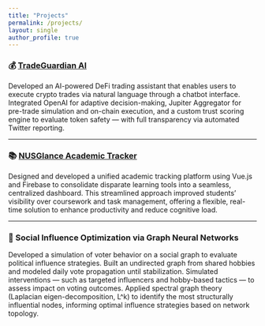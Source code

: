 ```yaml
---
title: "Projects"
permalink: /projects/
layout: single
author_profile: true
---
```


### 💰 [TradeGuardian AI](https://github.com/bnb-hack)

Developed an AI-powered DeFi trading assistant that enables users to execute crypto trades via natural language through a chatbot interface. Integrated OpenAI for adaptive decision-making, Jupiter Aggregator for pre-trade simulation and on-chain execution, and a custom trust scoring engine to evaluate token safety — with full transparency via automated Twitter reporting.

---

### 📚 [NUSGlance Academic Tracker](https://bt3103-7c86e.web.app)

Designed and developed a unified academic tracking platform using Vue.js and Firebase to consolidate disparate learning tools into a seamless, centralized dashboard. This streamlined approach improved students’ visibility over coursework and task management, offering a flexible, real-time solution to enhance productivity and reduce cognitive load.

---

### 🔗 Social Influence Optimization via Graph Neural Networks

Developed a simulation of voter behavior on a social graph to evaluate political influence strategies. Built an undirected graph from shared hobbies and modeled daily vote propagation until stabilization. Simulated interventions — such as targeted influencers and hobby-based tactics — to assess impact on voting outcomes. Applied spectral graph theory (Laplacian eigen-decomposition, L^k) to identify the most structurally influential nodes, informing optimal influence strategies based on network topology.